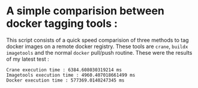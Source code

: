 # A simple comparision between docker tagging tools :

This script consists of a quick speed comparision of three methods to tag docker images on a remote docker registry. These tools are `crane`, `buildx imagetools` and the normal `docker` pull/push routine. These were the results of my latest test : 

```
Crane execution time : 6384.608030319214 ms
Imagetools execution time : 4960.407018661499 ms
Docker execution time : 577369.0140247345 ms
````
